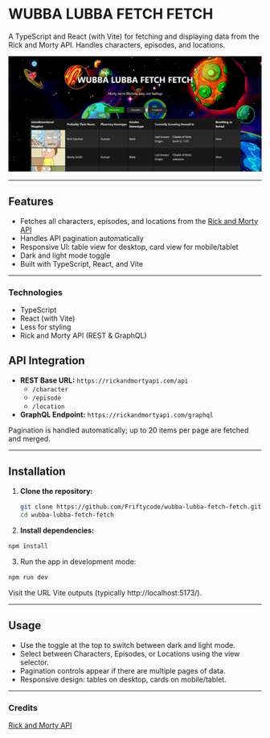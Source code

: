 # WUBBA LUBBA FETCH FETCH

A TypeScript and React (with Vite) for fetching and displaying data from the Rick and Morty API. Handles characters,
episodes, and
locations.

![readme.png](assets/readme.png)

---

## Features

- Fetches all characters, episodes, and locations from the [Rick and Morty API](https://rickandmortyapi.com/)
- Handles API pagination automatically
- Responsive UI: table view for desktop, card view for mobile/tablet
- Dark and light mode toggle
- Built with TypeScript, React, and Vite

---

### Technologies

- TypeScript
- React (with Vite)
- Less for styling
- Rick and Morty API (REST & GraphQL)

## API Integration

- **REST Base URL:** `https://rickandmortyapi.com/api`
    - `/character`
    - `/episode`
    - `/location`
- **GraphQL Endpoint:** `https://rickandmortyapi.com/graphql`

Pagination is handled automatically; up to 20 items per page are fetched and merged.

---

## Installation

1. **Clone the repository:**
   ```bash
   git clone https://github.com/Friftycode/wubba-lubba-fetch-fetch.git
   cd wubba-lubba-fetch-fetch

2. **Install dependencies:**

```bash
npm install
```

3. Run the app in development mode:

```bash
npm run dev
```

Visit the URL Vite outputs (typically http://localhost:5173/).

---

## Usage

- Use the toggle at the top to switch between dark and light mode.
- Select between Characters, Episodes, or Locations using the view selector.
- Pagination controls appear if there are multiple pages of data.
- Responsive design: tables on desktop, cards on mobile/tablet.

--- 

### Credits

[Rick and Morty API](https://rickandmortyapi.com/)